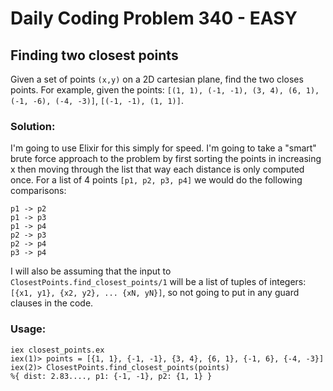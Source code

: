 # Daily Coding Problem 340 - EASY
## Finding two closest points

Given a set of points `(x,y)` on a 2D cartesian plane, find the two closes points. For example, given the points: `[(1, 1), (-1, -1), (3, 4), (6, 1), (-1, -6), (-4, -3)]`, `[(-1, -1), (1, 1)]`.

### Solution:
I'm going to use Elixir for this simply for speed. I'm going to take a "smart" brute force approach to the problem by first sorting the points in increasing x then moving through the list that way each distance is only computed once. For a list of 4 points `[p1, p2, p3, p4]` we would do the following comparisons:
```
p1 -> p2
p1 -> p3
p1 -> p4
p2 -> p3
p2 -> p4
p3 -> p4
```
I will also be assuming that the input to `ClosestPoints.find_closest_points/1` will be a list of tuples of integers: `[{x1, y1}, {x2, y2}, ... {xN, yN}]`, so not going to put in any guard clauses in the code.

### Usage:
```
iex closest_points.ex
iex(1)> points = [{1, 1}, {-1, -1}, {3, 4}, {6, 1}, {-1, 6}, {-4, -3}]
iex(2)> ClosestPoints.find_closest_points(points)
%{ dist: 2.83...., p1: {-1, -1}, p2: {1, 1} }
```